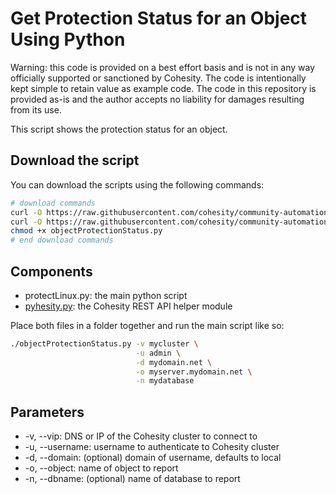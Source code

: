 # Get Protection Status for an Object Using Python

Warning: this code is provided on a best effort basis and is not in any way officially supported or sanctioned by Cohesity. The code is intentionally kept simple to retain value as example code. The code in this repository is provided as-is and the author accepts no liability for damages resulting from its use.

This script shows the protection status for an object.

## Download the script

You can download the scripts using the following commands:

```bash
# download commands
curl -O https://raw.githubusercontent.com/cohesity/community-automation-samples/main/python/objectProtectionStatus/objectProtectionStatus.py
curl -O https://raw.githubusercontent.com/cohesity/community-automation-samples/main/python/pyhesity.py
chmod +x objectProtectionStatus.py
# end download commands
```

## Components

* protectLinux.py: the main python script
* [pyhesity.py](https://raw.githubusercontent.com/cohesity/community-automation-samples/main/python/pyhesity/pyhesity.py): the Cohesity REST API helper module

Place both files in a folder together and run the main script like so:

```bash
./objectProtectionStatus.py -v mycluster \
                            -u admin \
                            -d mydomain.net \
                            -o myserver.mydomain.net \
                            -n mydatabase
```

## Parameters

* -v, --vip: DNS or IP of the Cohesity cluster to connect to
* -u, --username: username to authenticate to Cohesity cluster
* -d, --domain: (optional) domain of username, defaults to local
* -o, --object: name of object to report
* -n, --dbname: (optional) name of database to report
